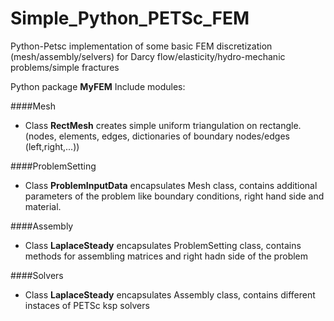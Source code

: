 # Simple_Python_PETSc_FEM
Python-Petsc implementation of some basic FEM discretization (mesh/assembly/selvers) for Darcy flow/elasticity/hydro-mechanic problems/simple fractures

Python package **MyFEM**
Include modules:

####Mesh

- Class **RectMesh** creates simple uniform triangulation on rectangle. (nodes, elements, edges, dictionaries of boundary nodes/edges (left,right,...))
 
####ProblemSetting

- Class **ProblemInputData** encapsulates Mesh class, contains additional parameters of the problem like boundary conditions, right hand side and material.

####Assembly

- Class **LaplaceSteady** encapsulates ProblemSetting class, contains methods for assembling matrices and right hadn side of the problem

####Solvers

- Class **LaplaceSteady** encapsulates Assembly class, contains different instaces of PETSc ksp solvers
 